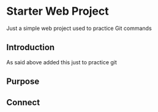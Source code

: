 # Starter Web Project

Just a simple web project used to practice Git commands

## Introduction

As said above added this just to practice git

## Purpose

## Connect